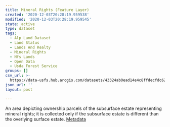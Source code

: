 ```yaml
---
title: Mineral Rights (Feature Layer)
created: '2020-12-03T20:28:19.959538'
modified: '2020-12-03T20:28:19.959545'
state: active
type: dataset
tags:
  - Alp Land Dataset
  - Land Status
  - Lands And Realty
  - Mineral Rights
  - Nfs Lands
  - Open Data
  - Usda Forest Service
groups: []
csv_url: >-
  https://data-usfs.hub.arcgis.com/datasets/43324ab0ead14e4c8ffdecfdc62a22c8_0.csv?outSR=%7B%22latestWkid%22%3A4269%2C%22wkid%22%3A4269%7D
json_url: ''
layout: post

---
```

An area depicting ownership parcels of the subsurface estate representing mineral rights; it is collected only if the subsurface estate is different than the overlying surface estate. <a href='https://data.fs.usda.gov/geodata/edw/edw_resources/meta/S_USA.MINERALRIGHT.xml' target='_blank'>Metadata</a>
